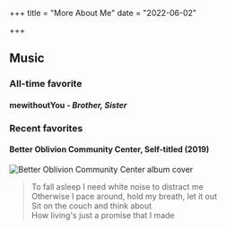 +++
title = "More About Me"
date = "2022-06-02"

+++

## Music

### All-time favorite

#### mewithoutYou - *Brother, Sister*

### Recent favorites

#### Better Oblivion Community Center, Self-titled (2019)

![Better Oblivion Community Center album cover](https://media.pitchfork.com/photos/5c49d90d98bca5110aace017/1:1/w_320,c_limit/better%20oblivion%20community%20center.jpg)

> To fall asleep I need white noise to distract me  
  Otherwise I pace around, hold my breath, let it out  
  Sit on the couch and think about   
  How living's just a promise that I made  